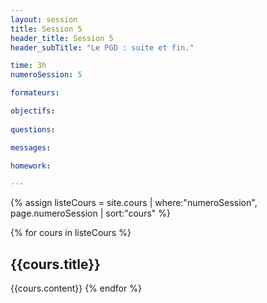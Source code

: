 ```yaml
---
layout: session
title: Session 5
header_title: Session 5
header_subTitle: "Le PGD : suite et fin."

time: 3h
numeroSession: 5

formateurs:

objectifs:
  
questions:

messages:

homework:

---
```


{% assign listeCours = site.cours | where:"numeroSession", page.numeroSession | sort:"cours" %}

{% for cours in listeCours  %}
## {{cours.title}}
{{cours.content}}
{% endfor %}